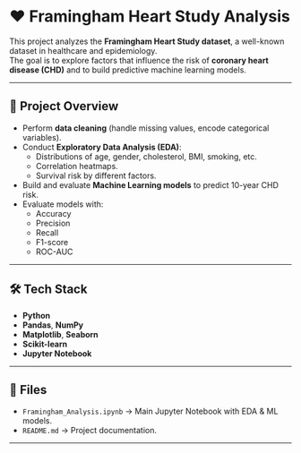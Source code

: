 # ❤️ Framingham Heart Study Analysis

This project analyzes the **Framingham Heart Study dataset**, a well-known dataset in healthcare and epidemiology.  
The goal is to explore factors that influence the risk of **coronary heart disease (CHD)** and to build predictive machine learning models.

---

## 📌 Project Overview
- Perform **data cleaning** (handle missing values, encode categorical variables).
- Conduct **Exploratory Data Analysis (EDA)**:
  - Distributions of age, gender, cholesterol, BMI, smoking, etc.
  - Correlation heatmaps.
  - Survival risk by different factors.
- Build and evaluate **Machine Learning models** to predict 10-year CHD risk.
- Evaluate models with:
  - Accuracy
  - Precision
  - Recall
  - F1-score
  - ROC-AUC

---

## 🛠️ Tech Stack
- **Python**
- **Pandas**, **NumPy**
- **Matplotlib**, **Seaborn**
- **Scikit-learn**
- **Jupyter Notebook**

---

## 📂 Files
- `Framingham_Analysis.ipynb` → Main Jupyter Notebook with EDA & ML models.  
- `README.md` → Project documentation.  

---

